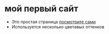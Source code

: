 # мой первый сайт
- Это простая страница  [посмотрите сами](https://gayankirakosyan.github.io/alivio/)
- Используется несколько цветавых оттенков
